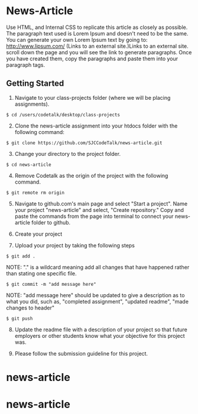 # News-Article
Use HTML, and Internal CSS to replicate this article as closely as possible. The paragraph text used is Lorem Ipsum and doesn't need to be the same. You can generate your own Lorem Ipsum text by going to: http://www.lipsum.com/ (Links to an external site.)Links to an external site. scroll down the page and you will see the link to generate paragraphs. Once you have created them, copy the paragraphs and paste them into your paragraph tags. 

## Getting Started
1. Navigate to your class-projects folder (where we will be placing assignments).

```
$ cd /users/codetalk/desktop/class-projects
```

2. Clone the news-article assignment into your htdocs folder with the following command:

```
$ git clone https://github.com/SJCCodeTalk/news-article.git
```

3. Change your directory to the project folder.
```
$ cd news-article
```

4. Remove Codetalk as the origin of the project with the following command.
```
$ git remote rm origin
```

5. Navigate to github.com's main page and select "Start a project". Name your project "news-article" and select, "Create repository." Copy and paste the commands from the page into terminal to connect your news-article folder to github.

6. Create your project

7. Upload your project by taking the following steps

```
$ git add .
```

NOTE: "." is a wildcard meaning add all changes that have happened rather than stating one specific file. 

```
$ git commit -m "add message here"
```

NOTE: "add message here" should be updated to give a description as to what you did, such as, "completed assignment", "updated readme", "made changes to header"

```
$ git push
```

8. Update the readme file with a description of your project so that future employers or other students know what your objective for this project was. 

9. Please follow the submission guideline for this project.
# news-article
# news-article
